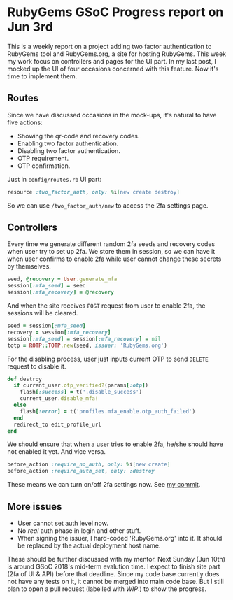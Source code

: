 # RubyGems GSoC Progress report on Jun 3rd

This is a weekly report on a project adding two factor authentication to RubyGems tool and RubyGems.org, a site for hosting RubyGems. This week my work focus on controllers and pages for the UI part. In my last post, I mocked up the UI of four occasions concerned with this feature. Now it's time to implement them.

## Routes

Since we have discussed occasions in the mock-ups, it's natural to have five actions:

- Showing the qr-code and recovery codes.
- Enabling two factor authentication.
- Disabling two factor authentication.
- OTP requirement.
- OTP confirmation.

Just in `config/routes.rb` UI part:

```ruby
resource :two_factor_auth, only: %i[new create destroy]
```

So we can use `/two_factor_auth/new` to access the 2fa settings page.

## Controllers

Every time we generate different random 2fa seeds and recovery codes when user try to set up 2fa. We store them in session, so we can have it when user confirms to enable 2fa while user cannot change these secrets by themselves.

```ruby
seed, @recovery = User.generate_mfa
session[:mfa_seed] = seed
session[:mfa_recovery] = @recovery
```

And when the site receives `POST` request from user to enable 2fa, the sessions will be cleared.

```ruby
seed = session[:mfa_seed]
recovery = session[:mfa_recovery]
session[:mfa_seed] = session[:mfa_recovery] = nil
totp = ROTP::TOTP.new(seed, issuer: 'RubyGems.org')
```

For the disabling process, user just inputs current OTP to send `DELETE` request to disable it.

```ruby
def destroy
  if current_user.otp_verified?(params[:otp])
    flash[:success] = t('.disable_success')
    current_user.disable_mfa!
  else
    flash[:error] = t('profiles.mfa_enable.otp_auth_failed')
  end
  redirect_to edit_profile_url
end
```

We should ensure that when a user tries to enable 2fa, he/she should have not enabled it yet. And vice versa.

```ruby
before_action :require_no_auth, only: %i[new create]
before_action :require_auth_set, only: :destroy
```

These means we can turn on/off 2fa settings now. See [my commit](https://github.com/ecnelises/rubygems.org/commit/1ab422a960d855ffe3673fcb420f4a373759b98e).

## More issues

- User cannot set auth level now.
- No _real_ auth phase in login and other stuff.
- When signing the issuer, I hard-coded 'RubyGems.org' into it. It should be replaced by the actual deployment host name.

These should be further discussed with my mentor. Next Sunday (Jun 10th) is around GSoC 2018's mid-term evalution time. I expect to finish site part (2fa of UI & API) before that deadline. Since my code base currently does not have any tests on it, it cannot be merged into main code base. But I still plan to open a pull request (labelled with _WIP:_) to show the progress.



